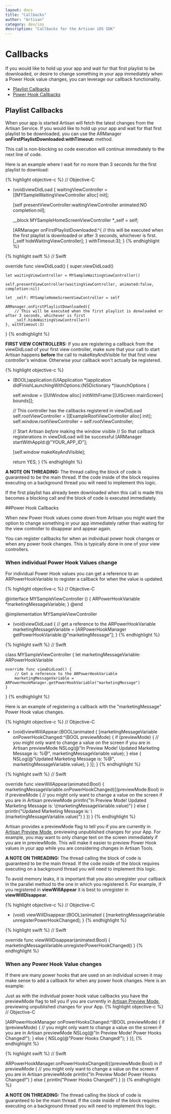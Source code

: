 ```yaml
---
layout: docs
title: "Callbacks"
author: "Artisan"
category: dev/ios
description: "Callbacks for the Artisan iOS SDK"
---
```


# Callbacks

If you would like to hold up your app and wait for that first playlist to be downloaded, or desire to change something in your app immediately when a Power Hook value changes, you can leverage our callback functionality.

<ul>
  <li><a href="#playlist">Playlist Callbacks</a></li>
  <li><a href="#power-hook">Power Hook Callbacks</a></li>
</ul>

<div id="playlist"></div>

## Playlist Callbacks

When your app is started Artisan will fetch the latest changes from the Artisan Service. If you would like to hold up your app and wait for that first playlist to be downloaded, you can use the ARManager **onFirstPlaylistDownloaded:withTimeout:** method.

This call is non-blocking so code execution will continue immediately to the next line of code.

Here is an example where I wait for no more than 3 seconds for the first playlist to download:

{% highlight objective-c %}
// Objective-C

- (void)viewDidLoad {
    waitingViewController = [[MYSampleWaitingViewController alloc] init];

    [self presentViewController:waitingViewController animated:NO completion:nil];

    __block MYSampleHomeScreenViewController *_self = self;

    [ARManager onFirstPlaylistDownloaded:^{
        // this will be executed when the first playlist is downloaded or after 3 seconds, whichever is first.
        [_self hideWaitingViewController];
    } withTimeout:3];
}
{% endhighlight %}

{% highlight swift %}
// Swift

override func viewDidLoad() {
    super.viewDidLoad()

    let waitingViewController = MYSampleWaitingViewController()

    self.presentViewController(waitingViewController, animated:false, completion:nil)

    let _self: MYSampleHomeScreenViewController = self

    ARManager.onFirstPlaylistDownloaded({
        // This will be executed when the first playlist is donwloaded or after 3 seconds, whichever is first
        _self.hideWaitingViewController()
    }, withTimeout:3)
}
{% endhighlight %}

<div class="note note-hint">
<p><strong>FIRST VIEW CONTROLLERS:</strong> If you are registering a callback from the viewDidLoad of your first view controller, make sure that your call to start Artisan happens <strong>before</strong> the call to makeKeyAndVisible for that first view controller's window. Otherwise your callback won't actually be registered.</p>

{% highlight objective-c %}
- (BOOL)application:(UIApplication *)application
        didFinishLaunchingWithOptions:(NSDictionary *)launchOptions {

  self.window = [[UIWindow alloc] initWithFrame:[[UIScreen mainScreen] bounds]];

  // This controller has the callbacks registered in viewDidLoad
  self.rootViewController = [[ExampleRootViewController alloc] init];
  self.window.rootViewController = self.rootViewController;

  // Start Artisan *before* making the window visible
  // So that callback registerations in viewDidLoad will be successful
  [ARManager startWithAppId:@"YOUR_APP_ID"];

  [self.window makeKeyAndVisible];

  return YES;
}
{% endhighlight %}
</div>


<div class="note note-hint">
  <p><strong>A NOTE ON THREADING:</strong> The thread calling the block of code is guaranteed to be the main thread.  If the code inside of the block requires executing on a background thread you will need to implement this logic.</p>
  <p>If the first playlist has already been downloaded when this call is made this becomes a blocking call and the block of code is executed immediately.</p>
</div>


<div id="power-hook"></div>

##Power Hook Callbacks

When new Power Hook values come down from Artisan you might want the option to change something in your app immediately rather than waiting for the view controller to disappear and appear again.

You can register callbacks for when an individual power hook changes or when any power hook changes. This is typically done in one of your view controllers.

### When individual Power Hook Values change
For individual Power Hook values you can get a reference to an ARPowerHookVariable to register a callback for when the value is updated.

{% highlight objective-c %}
// Objective-C

@interface MYSampleViewController ()
{
  ARPowerHookVariable *marketingMessageVariable;
}
@end

@implementation MYSampleViewController

- (void)viewDidLoad {
  // get a reference to the ARPowerHookVariable
  marketingMessageVariable = [ARPowerHookManager getPowerHookVariable:@"marketingMessage"];
}
{% endhighlight %}

{% highlight swift %}
// Swift

class MYSampleViewController {
    let marketingMessageVariable: ARPowerHookVariable

    override func viewDidLoad() {
        // Get a reference to the ARPowerHookVariable
        marketingMessageVariable = ARPowerHookManager.getPowerHookVariable("marketingMessage")
    }
}
{% endhighlight %}

Here is an example of registering a callback with the "marketingMessage" Power Hook value changes.

{% highlight objective-c %}
// Objective-C

- (void)viewWillAppear:(BOOL)animated {
    [marketingMessageVariable onPowerHookChanged:^(BOOL previewMode) {
      if (previewMode) {
        // you might only want to change a value on the screen if you are in Artisan previewMode
        NSLog(@"In Preview Mode! Updated Marketing Message is: %@", marketingMessageVariable.value);
      } else {
        NSLog(@"Updated Marketing Message is: %@", marketingMessageVariable.value);
      }
    }];
}
{% endhighlight %}

{% highlight swift %}
// Swift

override func viewWillAppear(animated:Bool) {
    marketingMessageVariable.onPowerHookChanged({(previewMode:Bool) in
        if previewMode {
            // you might only want to change a value on the screen if you are in Artisan previewMode
            println("In Preview Mode! Updated Marketing Message is: \\(marketingMessageVariable.value)")
        } else {
            println("Updated Marketing Message is: \\(marketingMessageVariable.value)")
        }
    })
}
{% endhighlight %}

Artisan provides a previewMode flag to tell you if you are currently in <a href="#preview-mode">Artisan Preview Mode</a>, previewing unpublished changes for your App. For example, you may want to only change text on the screen immediately if you are in previewMode. This will make it easier to preview Power Hook values in your app while you are considering changes in Artisan Tools.

<div class="note note-hint">
  <p><strong>A NOTE ON THREADING:</strong> The thread calling the block of code is guaranteed to be the main thread.  If the code inside of the block requires executing on a background thread you will need to implement this logic.</p>
</div>

To avoid memory leaks, it is important that you also unregister your callback in the parallel method to the one in which you registered it. For example, if you registered in **viewWillAppear** it is best to unregister in **viewWillDisappear**.

{% highlight objective-c %}
// Objective-C

- (void) viewWillDisappear:(BOOL)animated {
  [marketingMessageVariable unregisterPowerHookChanged];
}
{% endhighlight %}

{% highlight swift %}
// Swift

override func viewWillDisappear(animated:Bool) {
    marketingMessageVariable.unregisterPowerHookChanged()
}
{% endhighlight %}

### When any Power Hook Value changes

If there are many power hooks that are used on an individual screen it may make sense to add a callback for when any power hook changes. Here is an example:

Just as with the individual power hook value callbacks you have the previewMode flag to tell you if you are currently in <a href="/dev/ios/power-hooks/#preview-mode">Artisan Preview Mode</a>, previewing unpublished changes for your App.
{% highlight objective-c %}
// Objective-C

[ARPowerHookManager onPowerHooksChanged:^(BOOL previewMode) {
  if (previewMode) {
    // you might only want to change a value on the screen if you are in Artisan previewMode
    NSLog(@"In Preview Mode! Power Hooks Changed!");
  } else {
    NSLog(@"Power Hooks Changed!");
  }
}];
{% endhighlight %}

{% highlight swift %}
// Swift

ARPowerHookManager.onPowerHooksChanged({(previewMode:Bool) in
    if previewMode {
        // you might only want to change a value on the screen if you are in Artisan previewMode
        println("In Preview Mode! Power Hooks Changed!")
    } else {
        println("Power Hooks Changed!")
    }
})
{% endhighlight %}

<div class="note note-hint">
  <p><strong>A NOTE ON THREADING:</strong> The thread calling the block of code is guaranteed to be the main thread.  If the code inside of the block requires executing on a background thread you will need to implement this logic.</p>
</div>
